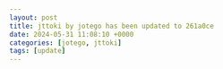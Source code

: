 ```yaml
---
layout: post
title: jttoki by jotego has been updated to 261a0ce
date: 2024-05-31 11:08:10 +0000
categories: [jotego, jttoki]
tags: [update]
---
```


